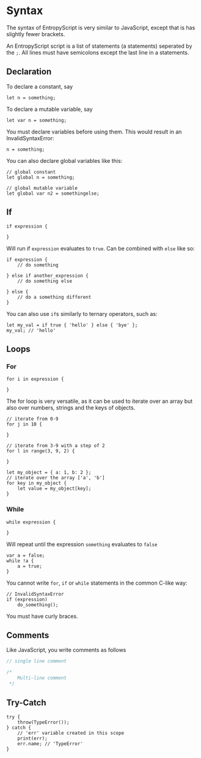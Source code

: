 # Syntax

The syntax of EntropyScript is very similar to JavaScript, except that is has slightly fewer brackets.

An EntropyScript script is a list of statements (a statements) seperated by the `;`. 
All lines must have semicolons except the last line in a statements.

## Declaration

To declare a constant, say
```
let n = something;
```

To declare a mutable variable, say 
```
let var n = something;
```

You must declare variables before using them.
This would result in an InvalidSyntaxError:
```
n = something;
```

You can also declare global variables like this:
```
// global constant
let global n = something;

// global mutable variable
let global var n2 = somethingelse;
```

## If

```
if expression {
	
}
```
Will run if `expression` evaluates to `true`.
Can be combined with `else` like so:

```
if expression {
	// do something
	
} else if another_expression {
	// do something else
	
} else {
    // do a something different
}
```

You can also use `if`s similarly to ternary operators, such as:
```
let my_val = if true { 'hello' } else { 'bye' };
my_val; // 'hello'
```

## Loops

### For

```
for i in expression {
    
}
```

The for loop is very versatile, as it can be used to iterate over an array but also over numbers, strings and the keys of objects.

```
// iterate from 0-9
for j in 10 {
	
}

// iterate from 3-9 with a step of 2
for l in range(3, 9, 2) {
	
}

let my_object = { a: 1, b: 2 };
// iterate over the array ['a', 'b']
for key in my_object {
	let value = my_object[key];
}
```

### While

```
while expression {
	
}
```

Will repeat until the expression `something` evaluates to `false`

```
var a = false;
while !a {
    a = true;
}
```


You cannot write `for`, `if` or `while` statements in the common C-like way:
```
// InvalidSyntaxError
if (expression) 
	do_something();
```
You must have curly braces.

## Comments

Like JavaScript, you write comments as follows
```js
// single line comment

/*
    Multi-line comment
 */
```

## Try-Catch
```
try {
    throw(TypeError());
} catch {
    // 'err' variable created in this scope
    print(err);
    err.name; // 'TypeError'
}
```